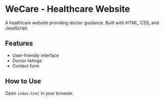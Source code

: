 # WeCare - Healthcare Website  
A healthcare website providing doctor guidance. Built with HTML, CSS, and JavaScript.  

## Features  
- User-friendly interface  
- Doctor listings  
- Contact form  

## How to Use  
Open `index.html` in your browser.
